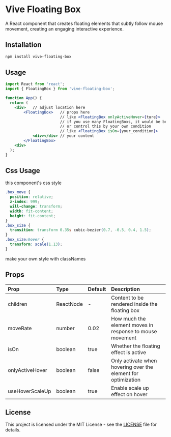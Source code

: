 # Vive Floating Box

A React component that creates floating elements that subtly follow mouse movement, creating an engaging interactive experience.

## Installation

```bash
npm install vive-floating-box
```

## Usage

```jsx
import React from 'react';
import { FloatingBox } from 'vive-floating-box';

function App() {
  return (
    <div>   // adjust location here
        <FloatingBox>   // props here
                        // like <FloatingBox onlyActiveHover={ture}>
                        // if you use many FloatingBoxs, it would be better
                        // or control this by your own condition
                        // like <FloatingBox isOn={your_condition}>
            <div></div> // your content
        </FloatingBox>
    <div>
  );
}
```

## Css Usage

this component's css style 

```css
.box_move {
  position: relative;
  z-index: 999;
  will-change: transform;
  width: fit-content;
  height: fit-content;
}
.box_size {
  transition: transform 0.35s cubic-bezier(0.7, -0.5, 0.4, 1.5);
}
.box_size:hover {
  transform: scale(1.13);
}
```

make your own style with classNames

## Props

| Prop            | Type      | Default | Description                                                   |
| :-------------- | :-------- | :------ | :------------------------------------------------------------ |
| children        | ReactNode | -       | Content to be rendered inside the floating box                |
| moveRate        | number    | 0.02    | How much the element moves in response to mouse movement      |
| isOn            | boolean   | true    | Whether the floating effect is active                         |
| onlyActiveHover | boolean   | false   | Only activate when hovering over the element for optimization |
| useHoverScaleUp | boolean   | true    | Enable scale up effect on hover                               |

## License

This project is licensed under the MIT License - see the [LICENSE](LICENSE) file for details.
